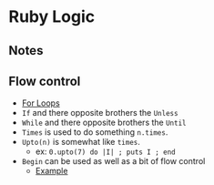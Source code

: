 # Ruby Logic

## Notes

## Flow control

* [For Loops][1]
* `If` and there opposite brothers the `Unless`
* `While` and there opposite brothers the `Until`
* `Times` is used to do something `n.times`.
* `Upto(n)` is somewhat like `times`.
  * ex: `0.upto(7) do |I| ; puts I ; end`
* `Begin` can be used as well as a bit of flow control
  * [Example][2]

[1]: /RubyForLoops
[2]: /RubyBeginFlowControlExample